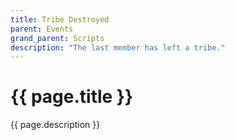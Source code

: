 ```yaml
---
title: Tribe Destroyed
parent: Events
grand_parent: Scripts
description: "The last member has left a tribe."
---
```

# {{ page.title }}

{{ page.description }}

